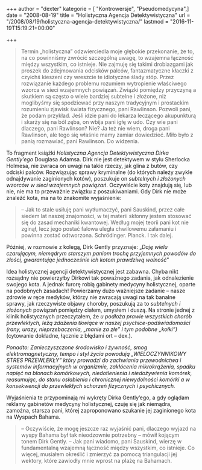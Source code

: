 +++
author = "dexter"
kategorie = [ "Kontrowersje", "Pseudomedycyna",]
date = "2008-08-19"
title = "Holistyczna Agencja Detektywistyczna"
url = "/2008/08/19/holistyczna-agencja-detektywistyczna/"
lastmod = "2016-11-19T15:19:21+00:00"

+++

> Termin „holistyczna” odzwierciedla moje głębokie przekonanie, że to, na co powinniśmy zwrócić szczególną uwagę, to wzajemna łączność między wszystkim, co istnieje. Nie zajmuję się takimi drobiazgami jak proszek do zdejmowania odcisków palców, fantazmatyczne kłaczki z czyichś kieszeni czy wreszcie te idiotyczne ślady stóp. Przez rozwiązanie każdego problemu rozumiem wytropienie właściwego wzorca w sieci wzajemnych powiązań. Związki pomiędzy przyczyną a skutkiem są często o wiele bardziej subtelne i złożone, niż moglibyśmy się spodziewać przy naszym tradycyjnym i prostackim rozumieniu zjawisk świata fizycznego, pani Rawlinson. Pozwoli pani, że podam przykład. Jeśli idzie pani do lekarza leczącego akupunkturą i skarży się na ból zęba, on wbija pani igłę w udo. Czy wie pani dlaczego, pani Rawlinson? Nie? Ja też nie wiem, droga pani Rawlinson, ale tego się właśnie mamy zamiar dowiedzieć. Miło było z panią rozmawiać, pani Rawlinson. Do widzenia.

<!--more-->


  
To fragment książki _Holistyczna Agencja Detektywistyczna Dirka Gently&#8217;ego_ Douglasa Adamsa. Dirk nie jest detektywem w stylu Sherlocka Holmesa, nie zwraca on uwagi na takie rzeczy, jak glina z butów, czy odciski palców. Rozwiązując sprawy kryminalne (do których należy zwykle odnajdywanie zaginionych kotów), poszukuje on _subtelnych i złożonych wzorców w sieci wzajemnych powiązań_. Oczywiście koty znajdują się, lub nie, nie ma to przeważnie związku z poszukiwaniami. Gdy Dirk nie może znaleźć kota, ma na to znakomite wyjaśnienie:

> &#8211; Jak to stale usiłuję pani wytłumaczyć, pani Sauskind, przez całe siedem lat naszej znajomości, w tej materii skłonny jestem stosować się do zasad mechaniki kwantowej. Według mojej teorii pani kot nie zginął, lecz jego postać falowa uległa chwilowemu załamaniu i powinna zostać odtworzona. Schrödinger. Planck. I tak dalej.

Później, w rozmowie z kolegą, Dirk Gently przyznaje: &#8222;_Daję wielu czarującym, niemądrym starszym paniom trochę przyjemnych powodów do złości, gwarantując jednocześnie ich kotom prawdziwą wolność_&#8221;

Idea holistycznej agencji detektywistycznej jest zabawna. Chyba nikt rozsądny nie powierzyłby Dirkowi tak poważnego zadania, jak odnalezienie swojego kota. A jednak furorę robią gabinety medycyny holistycznej, oparte na podobnych zasadach! Powierzamy dużo ważniejsze zadanie &#8211; nasze zdrowie w ręce medyków, którzy nie zwracają uwagi na tak banalne sprawy, jak rzeczywiste objawy choroby, poszukują za to _subtelnych i złożonych_ powiązań pomiędzy ciałem, umysłem i duszą. Na stronie jednej z klinik holistycznych przeczytałem, że _u podłoża prawie wszystkich chorób przewlekłych, leżą zdażenia tkwiące w naszej psychice-podświadomości (rany, urazy, nieprzebaczenia, &#8222;manie za złe&#8221; i tym podobne &#8222;kołki&#8221;)_ (cytowanie dokładne, łącznie z błędami ort &#8211; dex.). 

_Ponadto: Zanieczyszczone środowisko i żywność, smog elektromagnetyczny, tempo i styl życia powodują &#8222;WIELOCZYNNIKOWY STRES PRZEWLEKŁY&#8221; który prowadzi do zachwiania przewodnictwa i systemów informacyjnych w organizmie, zakłócenia mikrokrążenia, spadku napięć na błonach komórkowych, niedotlenienia i niedożywienia komórek, reasumując, do stanu osłabienia i chronicznej niewydolności komórki a w konsekwencji do przewlekłych schorzeń fizycznych i psychicznych._

Wyjaśnienia te przypominają mi wykręty Dirka Gently&#8217;ego, a gdy oglądam reklamy gabinetów medycyny holistycznej, czuję się jak niemądra, zamożna, starsza pani, której zaproponowano szukanie jej zaginionego kota na Wyspach Bahama. 

> &#8211; Oczywiście, że mogę jeszcze raz wyjaśnić pani, dlaczego wyjazd na wyspy Bahama był tak nieodzownie potrzebny &#8211; mówił kojącym tonem Dirk Gently. &#8211; Jak pani wiadomo, pani Sauskind, wierzę w fundamentalną wzajemną łączność między wszystkim, co istnieje. Co więcej, musiałem określić i zmierzyć za pomocą triangulacji jej wektory, które zawiodły mnie wprost na plażę na Bahamach.